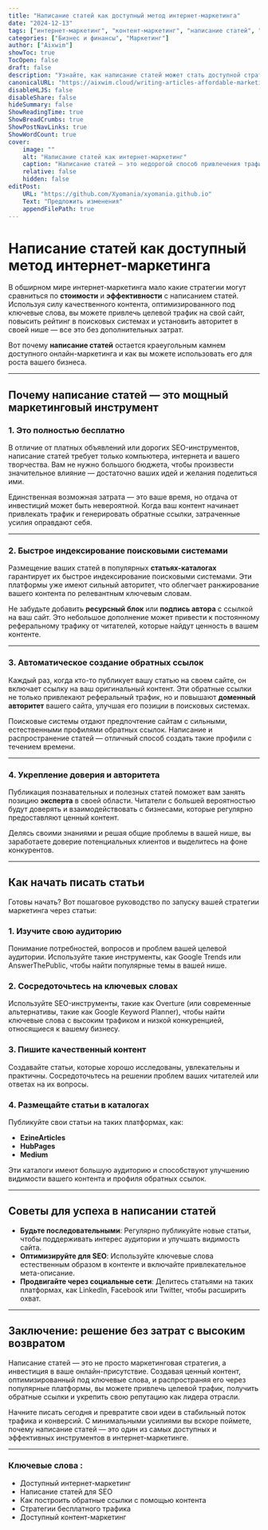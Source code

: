 ```yaml
---
title: "Написание статей как доступный метод интернет-маркетинга"
date: "2024-12-13"
tags: ["интернет-маркетинг", "контент-маркетинг", "написание статей", "SEO", "обратные ссылки", "бесплатный трафик"]
categories: ["Бизнес и финансы", "Маркетинг"]
author: ["Aixwim"]
showToc: true
TocOpen: false
draft: false
description: "Узнайте, как написание статей может стать доступной стратегией интернет-маркетинга. Повышайте SEO, получайте обратные ссылки и привлекайте бесплатный трафик с помощью этого мощного метода."
canonicalURL: "https://aixwim.cloud/writing-articles-affordable-marketing"
disableHLJS: false
disableShare: false
hideSummary: false
ShowReadingTime: true
ShowBreadCrumbs: true
ShowPostNavLinks: true
ShowWordCount: true
cover:
    image: ""
    alt: "Написание статей как интернет-маркетинг"
    caption: "Написание статей — это недорогой способ привлечения трафика и улучшения SEO."
    relative: false
    hidden: false
editPost:
    URL: "https://github.com/Xyomania/xyomania.github.io"
    Text: "Предложить изменения"
    appendFilePath: true
---
```


# Написание статей как доступный метод интернет-маркетинга

В обширном мире интернет-маркетинга мало какие стратегии могут сравниться по **стоимости** и **эффективности** с написанием статей. Используя силу качественного контента, оптимизированного под ключевые слова, вы можете привлечь целевой трафик на свой сайт, повысить рейтинг в поисковых системах и установить авторитет в своей нише — все это без дополнительных затрат.

Вот почему **написание статей** остается краеугольным камнем доступного онлайн-маркетинга и как вы можете использовать его для роста вашего бизнеса.

---

## Почему написание статей — это мощный маркетинговый инструмент

### 1. **Это полностью бесплатно**

В отличие от платных объявлений или дорогих SEO-инструментов, написание статей требует только компьютера, интернета и вашего творчества. Вам не нужно большого бюджета, чтобы произвести значительное влияние — достаточно ваших идей и желания поделиться ими.

Единственная возможная затрата — это ваше время, но отдача от инвестиций может быть невероятной. Когда ваш контент начинает привлекать трафик и генерировать обратные ссылки, затраченные усилия оправдают себя.

---

### 2. **Быстрое индексирование поисковыми системами**

Размещение ваших статей в популярных **статьях-каталогах** гарантирует их быстрое индексирование поисковыми системами. Эти платформы уже имеют сильный авторитет, что облегчает ранжирование вашего контента по релевантным ключевым словам.

Не забудьте добавить **ресурсный блок** или **подпись автора** с ссылкой на ваш сайт. Это небольшое дополнение может привести к постоянному реферальному трафику от читателей, которые найдут ценность в вашем контенте.

---

### 3. **Автоматическое создание обратных ссылок**

Каждый раз, когда кто-то публикует вашу статью на своем сайте, он включает ссылку на ваш оригинальный контент. Эти обратные ссылки не только привлекают реферальный трафик, но и повышают **доменный авторитет** вашего сайта, улучшая его позиции в поисковых системах.

Поисковые системы отдают предпочтение сайтам с сильными, естественными профилями обратных ссылок. Написание и распространение статей — отличный способ создать такие профили с течением времени.

---

### 4. **Укрепление доверия и авторитета**

Публикация познавательных и полезных статей поможет вам занять позицию **эксперта** в своей области. Читатели с большей вероятностью будут доверять и взаимодействовать с бизнесами, которые регулярно предоставляют ценный контент.

Делясь своими знаниями и решая общие проблемы в вашей нише, вы заработаете доверие потенциальных клиентов и выделитесь на фоне конкурентов.

---

## Как начать писать статьи

Готовы начать? Вот пошаговое руководство по запуску вашей стратегии маркетинга через статьи:

### 1. **Изучите свою аудиторию**
Понимание потребностей, вопросов и проблем вашей целевой аудитории. Используйте такие инструменты, как Google Trends или AnswerThePublic, чтобы найти популярные темы в вашей нише.

### 2. **Сосредоточьтесь на ключевых словах**
Используйте SEO-инструменты, такие как Overture (или современные альтернативы, такие как Google Keyword Planner), чтобы найти ключевые слова с высоким трафиком и низкой конкуренцией, относящиеся к вашему бизнесу.

### 3. **Пишите качественный контент**
Создавайте статьи, которые хорошо исследованы, увлекательны и практичны. Сосредоточьтесь на решении проблем ваших читателей или ответах на их вопросы.

### 4. **Размещайте статьи в каталогах**
Публикуйте свои статьи на таких платформах, как:
- **EzineArticles**
- **HubPages**
- **Medium**

Эти каталоги имеют большую аудиторию и способствуют улучшению видимости вашего контента и профиля обратных ссылок.

---

## Советы для успеха в написании статей

- **Будьте последовательными**: Регулярно публикуйте новые статьи, чтобы поддерживать интерес аудитории и улучшать видимость сайта.
- **Оптимизируйте для SEO**: Используйте ключевые слова естественным образом в контенте и включайте привлекательное мета-описание.
- **Продвигайте через социальные сети**: Делитесь статьями на таких платформах, как LinkedIn, Facebook или Twitter, чтобы расширить охват.

---

## Заключение: решение без затрат с высоким возвратом

Написание статей — это не просто маркетинговая стратегия, а инвестиция в ваше онлайн-присутствие. Создавая ценный контент, оптимизированный под ключевые слова, и распространяя его через популярные платформы, вы можете привлечь целевой трафик, получить обратные ссылки и укрепить свою репутацию как лидера отрасли.

Начните писать сегодня и превратите свои идеи в стабильный поток трафика и конверсий. С минимальными усилиями вы вскоре поймете, почему написание статей — это один из самых доступных и эффективных инструментов в интернет-маркетинге.

---

### Ключевые слова :
- Доступный интернет-маркетинг
- Написание статей для SEO
- Как построить обратные ссылки с помощью контента
- Стратегии бесплатного трафика
- Доступный контент-маркетинг
